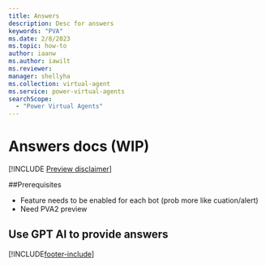 ```yaml
---
title: Answers
description: Desc for answers
keywords: "PVA"
ms.date: 2/8/2023
ms.topic: how-to
author: iaanw
ms.author: iawilt
ms.reviewer: 
manager: shellyha
ms.collection: virtual-agent
ms.service: power-virtual-agents
searchScope:
  - "Power Virtual Agents"
---
```


# Answers docs (WIP)

[!INCLUDE [Preview disclaimer](includes/cc-beta-prerelease-disclaimer.md)]




<!-- TODO
> - [ ] Connect to intro and hub (when written...)
> - [ ] Update naming/branding wording (waiting on final)
> - [ ] Add mgmt proc
> - [ ] Get lims (if usage exceeded then turn off GPT for test bot, otherwise contact admin?; single-turn convo; only publically available URLs indexed by Bing)()
 -->

<INTRO>

##Prerequisites
- Feature needs to be enabled for each bot (prob more like cuation/alert)
- Need PVA2 preview

## Use GPT AI to provide answers



[!INCLUDE[footer-include](includes/footer-banner.md)]